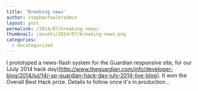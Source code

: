 ```yaml
---
title: 'Breaking news'
author: stephanfowleradmin
layout: post
permalink: /2014/07/breaking-news/
thumbnail: /assets/2014/07/breaking-news.png
categories:
  - Uncategorized
---
```


I prototyped a news-flash system for the Guardian responsive site, for our (July 2014 hack day)[http://www.theguardian.com/info/developer-blog/2014/jul/14/-sp-guardian-hack-day-july-2014-live-blog]. It won the Overall Best Hack prize. Details to follow once it's in production...
